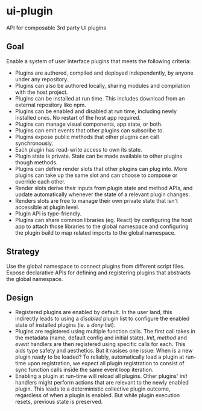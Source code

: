 # ui-plugin

API for composable 3rd party UI plugins

## Goal

Enable a system of user interface plugins that meets the following criteria:

- Plugins are authered, compiled and deployed independently, by anyone under any repository.
- Plugins can also be authored locally, sharing modules and compilation with the host project.
- Plugins can be installed at run time. This includes download from an external repository like npm.
- Plugins can be enabled and disabled at run time, including newly installed ones. No restart of the host app required.
- Plugins can manage visual components, app state, or both.
- Plugins can emit events that other plugins can subscribe to.
- Plugins expose public methods that other plugins can call synchronously.
- Each plugin has read-write access to own its state.
- Plugin state is private. State can be made available to other plugins though methods.
- Plugins can define render slots that other plugins can plug into. More plugins can take up the same slot and can choose to compose or override each other.
- Render slots derive their inputs from plugin state and method APIs, and update automatically whenever the state of a relevant plugin changes.
- Renders slots are free to manage their own private state that isn't accessible at plugin level.
- Plugin API is type-friendly.
- Plugins can share common libraries (eg. React) by configuring the host app to attach those libraries to the global namespace and configuring the plugin build to map related imports to the global namespace.

## Strategy

Use the global namespace to connect plugins from different script files. Expose declarative APIs for defining and registering plugins that abstracts the global namespace.

## Design

- Registered plugins are enabled by default. In the user land, this indirectly leads to using a _disabled_ plugin list to configure the enabled state of installed plugins (ie. a _deny_ list).
- Plugins are registered using multiple function calls. The first call takes in the metadata (name, default config and initial state). _Init_, _method_ and _event_ handlers are then registered using specific calls for each. This aids type safety and aesthetics. But it rasises one issue: When is a new plugin ready to be loaded? To reliably, automatically load a plugin at run-time upon registration, we expect all plugin registration to consist of sync function calls inside the same event loop iteration.
- Enabling a plugin at run-time will reload all plugins. Other plugins' _init_ handlers might perform actions that are relevant to the newly enabled plugin. This leads to a deterministic collective plugin outcome, regardless of when a plugin is enabled. But while plugin execution resets, previous state is preserved.
